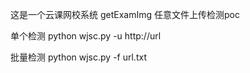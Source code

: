 这是一个云课网校系统 getExamImg 任意文件上传检测poc

单个检测 python wjsc.py -u http://url

批量检测 python wjsc.py -f url.txt
